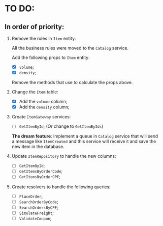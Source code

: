# TO DO:

## In order of priority:

1. Remove the rules in `Item` entity:

   All the business rules were moved to the `Catalog` service.

   Add the following props to `Item` entity:

   - [x] `volume`;
   - [x] `density`;

   Remove the methods that use to calculate the props above.

2. Change the `Item` table:

   - [x] Add the `volume` column;
   - [x] Add the `density` column;

3. Create `ItemGateway` services:

   - [ ] `GetItemById`; (Or change to `GetItemByIds`)

   **The dream feature**:
   Implement a queue in `Catalog` service that will send a message like `ItemCreated` and this service will receive it and save the new item in the database.

4. Update `ItemRepository` to handle the new columns:

   - [ ] `GetItemById`;
   - [ ] `GetItemsByOrderCode`;
   - [ ] `GetItemsByOrderCPF`;

5. Create resolvers to handle the following queries:

   - [ ] `PlaceOrder`;
   - [ ] `SearchOrderByCode`;
   - [ ] `SearchOrdersByCPF`;
   - [ ] `SimulateFreight`;
   - [ ] `ValidateCoupon`;

